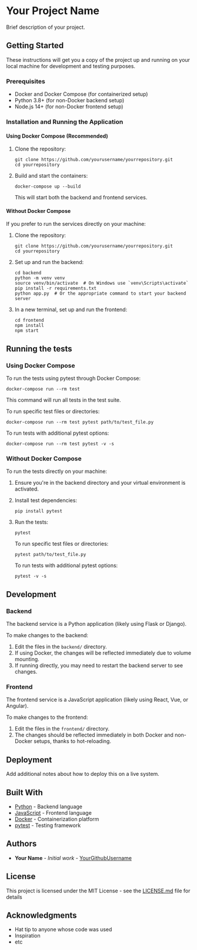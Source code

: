 # Your Project Name

Brief description of your project.

## Getting Started

These instructions will get you a copy of the project up and running on your local machine for development and testing purposes.

### Prerequisites

- Docker and Docker Compose (for containerized setup)
- Python 3.8+ (for non-Docker backend setup)
- Node.js 14+ (for non-Docker frontend setup)

### Installation and Running the Application

#### Using Docker Compose (Recommended)

1. Clone the repository:
   ```
   git clone https://github.com/yourusername/yourrepository.git
   cd yourrepository
   ```

2. Build and start the containers:
   ```
   docker-compose up --build
   ```

   This will start both the backend and frontend services.

#### Without Docker Compose

If you prefer to run the services directly on your machine:

1. Clone the repository:
   ```
   git clone https://github.com/yourusername/yourrepository.git
   cd yourrepository
   ```

2. Set up and run the backend:
   ```
   cd backend
   python -m venv venv
   source venv/bin/activate  # On Windows use `venv\Scripts\activate`
   pip install -r requirements.txt
   python app.py  # Or the appropriate command to start your backend server
   ```

3. In a new terminal, set up and run the frontend:
   ```
   cd frontend
   npm install
   npm start
   ```

## Running the tests

### Using Docker Compose

To run the tests using pytest through Docker Compose:

```
docker-compose run --rm test
```

This command will run all tests in the test suite.

To run specific test files or directories:

```
docker-compose run --rm test pytest path/to/test_file.py
```

To run tests with additional pytest options:

```
docker-compose run --rm test pytest -v -s
```

### Without Docker Compose

To run the tests directly on your machine:

1. Ensure you're in the backend directory and your virtual environment is activated.

2. Install test dependencies:
   ```
   pip install pytest
   ```

3. Run the tests:
   ```
   pytest
   ```

   To run specific test files or directories:
   ```
   pytest path/to/test_file.py
   ```

   To run tests with additional pytest options:
   ```
   pytest -v -s
   ```

## Development

### Backend

The backend service is a Python application (likely using Flask or Django).

To make changes to the backend:

1. Edit the files in the `backend/` directory.
2. If using Docker, the changes will be reflected immediately due to volume mounting.
3. If running directly, you may need to restart the backend server to see changes.

### Frontend

The frontend service is a JavaScript application (likely using React, Vue, or Angular).

To make changes to the frontend:

1. Edit the files in the `frontend/` directory.
2. The changes should be reflected immediately in both Docker and non-Docker setups, thanks to hot-reloading.

## Deployment

Add additional notes about how to deploy this on a live system.

## Built With

* [Python](https://www.python.org/) - Backend language
* [JavaScript](https://developer.mozilla.org/en-US/docs/Web/JavaScript) - Frontend language
* [Docker](https://www.docker.com/) - Containerization platform
* [pytest](https://docs.pytest.org/) - Testing framework

## Authors

* **Your Name** - *Initial work* - [YourGithubUsername](https://github.com/YourGithubUsername)

## License

This project is licensed under the MIT License - see the [LICENSE.md](LICENSE.md) file for details

## Acknowledgments

* Hat tip to anyone whose code was used
* Inspiration
* etc